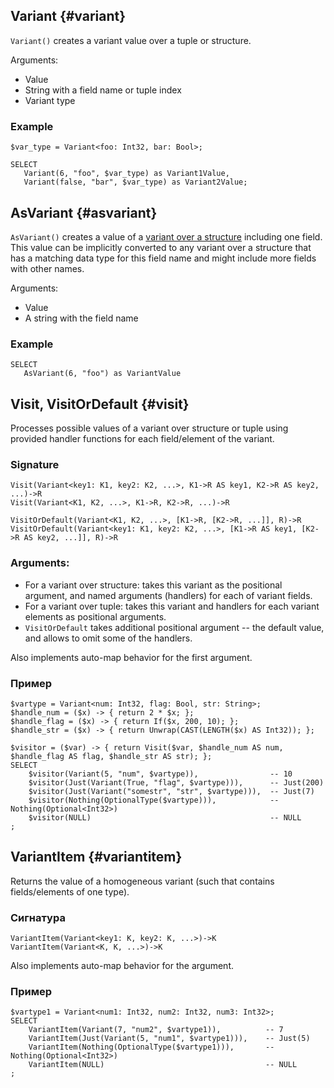 ## Variant {#variant}

`Variant()` creates a variant value over a tuple or structure.

Arguments:

* Value
* String with a field name or tuple index
* Variant type

### Example

```yql
$var_type = Variant<foo: Int32, bar: Bool>;

SELECT
   Variant(6, "foo", $var_type) as Variant1Value,
   Variant(false, "bar", $var_type) as Variant2Value;
```

## AsVariant {#asvariant}

`AsVariant()` creates a value of a [variant over a structure](../../../types/containers.md) including one field. This value can be implicitly converted to any variant over a structure that has a matching data type for this field name and might include more fields with other names.

Arguments:

* Value
* A string with the field name

### Example

```yql
SELECT
   AsVariant(6, "foo") as VariantValue
```

## Visit, VisitOrDefault {#visit}

Processes possible values of a variant over structure or tuple using provided handler functions for each field/element of the variant.

### Signature

```yql
Visit(Variant<key1: K1, key2: K2, ...>, K1->R AS key1, K2->R AS key2, ...)->R
Visit(Variant<K1, K2, ...>, K1->R, K2->R, ...)->R

VisitOrDefault(Variant<K1, K2, ...>, [K1->R, [K2->R, ...]], R)->R
VisitOrDefault(Variant<key1: K1, key2: K2, ...>, [K1->R AS key1, [K2->R AS key2, ...]], R)->R
```

### Arguments:

* For a variant over structure: takes this variant as the positional argument, and named arguments (handlers) for each of variant fields.
* For a variant over tuple: takes this variant and handlers for each variant elements as positional arguments.
* `VisitOrDefault` takes additional positional argument -- the default value, and allows to omit some of the handlers.

Also implements auto-map behavior for the first argument.

### Пример

```yql
$vartype = Variant<num: Int32, flag: Bool, str: String>;
$handle_num = ($x) -> { return 2 * $x; };
$handle_flag = ($x) -> { return If($x, 200, 10); };
$handle_str = ($x) -> { return Unwrap(CAST(LENGTH($x) AS Int32)); };

$visitor = ($var) -> { return Visit($var, $handle_num AS num, $handle_flag AS flag, $handle_str AS str); };
SELECT
    $visitor(Variant(5, "num", $vartype)),                -- 10
    $visitor(Just(Variant(True, "flag", $vartype))),      -- Just(200)
    $visitor(Just(Variant("somestr", "str", $vartype))),  -- Just(7)
    $visitor(Nothing(OptionalType($vartype))),            -- Nothing(Optional<Int32>)
    $visitor(NULL)                                        -- NULL
;
```

## VariantItem {#variantitem}

Returns the value of a homogeneous variant (such that contains fields/elements of one type).

### Сигнатура

```yql
VariantItem(Variant<key1: K, key2: K, ...>)->K
VariantItem(Variant<K, K, ...>)->K
```
Also implements auto-map behavior for the argument.

### Пример

```yql
$vartype1 = Variant<num1: Int32, num2: Int32, num3: Int32>;
SELECT
    VariantItem(Variant(7, "num2", $vartype1)),          -- 7
    VariantItem(Just(Variant(5, "num1", $vartype1))),    -- Just(5)
    VariantItem(Nothing(OptionalType($vartype1))),       -- Nothing(Optional<Int32>)
    VariantItem(NULL)                                    -- NULL
;
```

